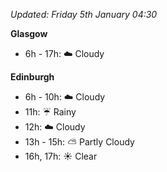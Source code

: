 *Updated: Friday 5th January 04:30*

**Glasgow**

* 6h - 17h: :cloud: Cloudy

**Edinburgh**

* 6h - 10h: :cloud: Cloudy
* 11h: :umbrella: Rainy
* 12h: :cloud: Cloudy
* 13h - 15h: :partly_sunny: Partly Cloudy
* 16h, 17h: :sunny: Clear
